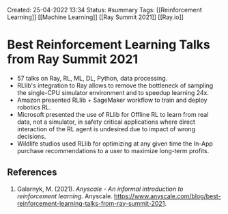 Created: 25-04-2022 13:34
Status: #summary 
Tags: [[Reinforcement Learning]] [[Machine Learning]] [[Ray Summit 2021]] [[Ray.io]]

# Best Reinforcement Learning Talks from Ray Summit 2021
- 57 talks on Ray, RL, ML, DL, Python, data processing.
- RLlib's integration to Ray allows to remove the bottleneck of sampling the single-CPU simulator environment and to speedup learning 24x.
- Amazon presented RLlib + SageMaker workflow to train and deploy robotics RL.
- Microsoft presented the use of RLlib for Offline RL to learn from real data, not a simulator, in safety critical applications where direct interaction of the RL agent is undesired due to impact of wrong decisions.
- Wildlife studios used RLlib for optimizing at any given time the In-App purchase recommendations to a user to maximize long-term profits.
## References
1. Galarnyk, M. (2021). _Anyscale - An informal introduction to reinforcement learning_. Anyscale. https://www.anyscale.com/blog/best-reinforcement-learning-talks-from-ray-summit-2021.
